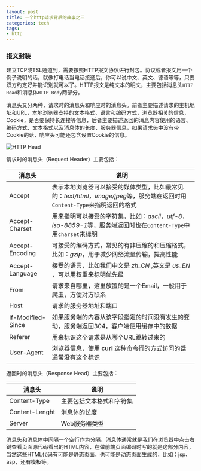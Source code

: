```yaml
---
layout: post
title: 一个http请求背后的故事之三
categories: tech
tags: 
- http
---
```


### 报文封装

建立TCP或TSL通道到，需要按照HTTP报文协议进行封包。协议或者报文用一个例子说明的话，就像打电话当电话接通后，你可以说中文、英文、德语等等，只要双方约定好并能识别就可以了。HTTP报文是纯文本的明文，主要包括消息头`HTTP Head`和消息体`HTTP Body`两部分。

消息头又分两种，请求时的消息头和响应时的消息头。前者主要描述请求的主机地址和URL，本地浏览器支持的文本格式、语言和编码方式，浏览器相关的信息，Cookie，是否要保持长连接等信息，后者主要描述返回的消息内容使用的语言、编码方式、文本格式以及消息体的长度、服务器信息，如果请求头中没有带Cookie的话，响应头可能还包含设置Cookie的信息。

![HTTP Head](http://yikebocai.com/myimg/http-head.png)

请求时的消息头（Request Header）主要包括：

 | 消息头 | 说明 | 
 | ------- | ----- | 
 | Accept |  表示本地浏览器可以接受的媒体类型，比如最常见的：*text/html*，*image/jpeg*等，服务端在返回时用`Content-Type`来指明返回的格式 | 
 | Accept-Charset | 用来指明可以接受的字符集，比如：*ascii*，*utf-8*，*iso-8859-1*等，服务端返回时也在`Content-Type`中用`charset`来标明 | 
 | Accept-Encoding | 可接受的编码方式，常见的有非压缩的和压缩格式，比如：*gzip*，用于减少网络流量传输，提高性能 | 
 | Accept-Language | 接受的语言，比如我们中文是 *zh_CN* ,英文是 *us_EN* ，可以用权重来标明优先级 | 
 | From | 请求来自哪里，这里放置的是一个Email，一般用于爬虫，方便对方联系 | 
 | Host | 请求的服务器地址和端口 | 
 | If-Modified-Since | 如果服务端的内容从该字段指定的时间没有发生的变动，服务端返回304，客户端使用缓存中的数据 | 
 | Referer | 用来标识这个请求是从哪个URL跳转过来的 | 
 | User-Agent | 浏览器信息，使用 **curl** 这种命令行的方式访问的话通常没有这个标识 | 


返回时的消息头（Response Head）主要包括：

 | 消息头 | 说明 | 
 | ------- | ----- | 
 | Content-Type | 主要包括文本格式和字符集 | 
 | Content-Lenght | 消息体的长度 | 
 | Server | Web服务器类型 | 
 
消息头和消息体中间隔一个空行作为分隔，消息体通常就是我们在浏览器中点击右键查看页面源代码看出的HTML内容，在做前端页面编码时写的就是这部分内容，当然这些HTML代码有可能是静态页面，也可能是动态页面生成的，比如：jsp、asp，还有模板等。

